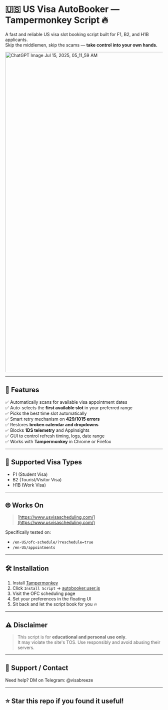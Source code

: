 # 🇺🇸 US Visa AutoBooker — Tampermonkey Script 🔥

A fast and reliable US visa slot booking script built for F1, B2, and H1B applicants.  
Skip the middlemen, skip the scams — **take control into your own hands.**

<img width="1024" height="1024" alt="ChatGPT Image Jul 15, 2025, 05_11_59 AM" src="https://github.com/user-attachments/assets/90de62e6-869f-44bb-b81a-c6582f9a7180" />


---

## 🚀 Features

✅ Automatically scans for available visa appointment dates  
✅ Auto-selects the **first available slot** in your preferred range  
✅ Picks the best time slot automatically  
✅ Smart retry mechanism on **429/1015 errors**  
✅ Restores **broken calendar and dropdowns**  
✅ Blocks **1DS telemetry** and AppInsights  
✅ GUI to control refresh timing, logs, date range  
✅ Works with **Tampermonkey** in Chrome or Firefox

---

## 🎯 Supported Visa Types

- F1 (Student Visa)  
- B2 (Tourist/Visitor Visa)  
- H1B (Work Visa)

---

## 🌐 Works On

> [https://www.usvisascheduling.com/](https://www.usvisascheduling.com/)

Specifically tested on:
- `/en-US/ofc-schedule/?reschedule=true`
- `/en-US/appointments`

---

## 🛠️ Installation

1. Install [Tampermonkey](https://www.tampermonkey.net/)
2. Click `Install Script` → [autobooker.user.js](./autobooker.user.js)
3. Visit the OFC scheduling page
4. Set your preferences in the floating UI
5. Sit back and let the script book for you 🔥

---

## ⚠️ Disclaimer

> This script is for **educational and personal use only**.  
> It may violate the site's TOS. Use responsibly and avoid abusing their servers.

---

## 💬 Support / Contact

Need help? DM on Telegram: @visabreeze

---

## ⭐ Star this repo if you found it useful!
